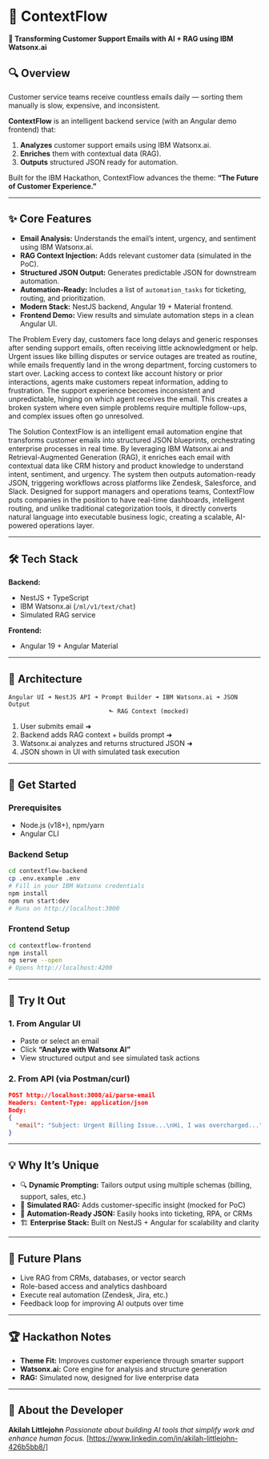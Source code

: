 


# 🌊 ContextFlow

**🚀 Transforming Customer Support Emails with AI + RAG using IBM Watsonx.ai**

## 🔍 Overview

Customer service teams receive countless emails daily — sorting them manually is slow, expensive, and inconsistent.

**ContextFlow** is an intelligent backend service (with an Angular demo frontend) that:

1. **Analyzes** customer support emails using IBM Watsonx.ai.
2. **Enriches** them with contextual data (RAG).
3. **Outputs** structured JSON ready for automation.

Built for the IBM Hackathon, ContextFlow advances the theme:
**“The Future of Customer Experience.”**

---

## ✨ Core Features

* **Email Analysis:** Understands the email’s intent, urgency, and sentiment using IBM Watsonx.ai.
* **RAG Context Injection:** Adds relevant customer data (simulated in the PoC).
* **Structured JSON Output:** Generates predictable JSON for downstream automation.
* **Automation-Ready:** Includes a list of `automation_tasks` for ticketing, routing, and prioritization.
* **Modern Stack:** NestJS backend, Angular 19 + Material frontend.
* **Frontend Demo:** View results and simulate automation steps in a clean Angular UI.

The Problem
Every day, customers face long delays and generic responses after sending support emails, often receiving little acknowledgment or help. Urgent issues like billing disputes or service outages are treated as routine, while emails frequently land in the wrong department, forcing customers to start over. Lacking access to context like account history or prior interactions, agents make customers repeat information, adding to frustration. The support experience becomes inconsistent and unpredictable, hinging on which agent receives the email. This creates a broken system where even simple problems require multiple follow-ups, and complex issues often go unresolved.

The Solution
ContextFlow is an intelligent email automation engine that transforms customer emails into structured JSON blueprints, orchestrating enterprise processes in real time. By leveraging IBM Watsonx.ai and Retrieval-Augmented Generation (RAG), it enriches each email with contextual data like CRM history and product knowledge to understand intent, sentiment, and urgency. The system then outputs automation-ready JSON, triggering workflows across platforms like Zendesk, Salesforce, and Slack. Designed for support managers and operations teams, ContextFlow puts companies in the position to have real-time dashboards, intelligent routing, and unlike traditional categorization tools, it directly converts natural language into executable business logic, creating a scalable, AI-powered operations layer.


---

## 🛠️ Tech Stack

**Backend:**

* NestJS + TypeScript
* IBM Watsonx.ai (`/ml/v1/text/chat`)
* Simulated RAG service

**Frontend:**

* Angular 19 + Angular Material

---

## 🧱 Architecture

```
Angular UI ➜ NestJS API ➜ Prompt Builder ➜ IBM Watsonx.ai ➜ JSON Output
                            ⬑ RAG Context (mocked)
```

1. User submits email ➜
2. Backend adds RAG context + builds prompt ➜
3. Watsonx.ai analyzes and returns structured JSON ➜
4. JSON shown in UI with simulated task execution

---

## 🚀 Get Started

### Prerequisites

* Node.js (v18+), npm/yarn
* Angular CLI

### Backend Setup

```bash
cd contextflow-backend
cp .env.example .env
# Fill in your IBM Watsonx credentials
npm install
npm run start:dev
# Runs on http://localhost:3000
```

### Frontend Setup

```bash
cd contextflow-frontend
npm install
ng serve --open
# Opens http://localhost:4200
```

---

## 🧪 Try It Out

### 1. From Angular UI

* Paste or select an email
* Click **“Analyze with Watsonx AI”**
* View structured output and see simulated task actions

### 2. From API (via Postman/curl)

```json
POST http://localhost:3000/ai/parse-email
Headers: Content-Type: application/json
Body:
{
  "email": "Subject: Urgent Billing Issue...\nHi, I was overcharged..."
}
```

---

## 💡 Why It’s Unique

* 🔍 **Dynamic Prompting:** Tailors output using multiple schemas (billing, support, sales, etc.)
* 🧠 **Simulated RAG:** Adds customer-specific insight (mocked for PoC)
* 🔄 **Automation-Ready JSON:** Easily hooks into ticketing, RPA, or CRMs
* 🏗️ **Enterprise Stack:** Built on NestJS + Angular for scalability and clarity

---

## 🔮 Future Plans

* Live RAG from CRMs, databases, or vector search
* Role-based access and analytics dashboard
* Execute real automation (Zendesk, Jira, etc.)
* Feedback loop for improving AI outputs over time

---

## 🏆 Hackathon Notes

* **Theme Fit:** Improves customer experience through smarter support
* **Watsonx.ai:** Core engine for analysis and structure generation
* **RAG:** Simulated now, designed for live enterprise data

---

## 👤 About the Developer

**Akilah Littlejohn**
*Passionate about building AI tools that simplify work and enhance human focus.*
\[https://www.linkedin.com/in/akilah-littlejohn-426b5bb8/]


